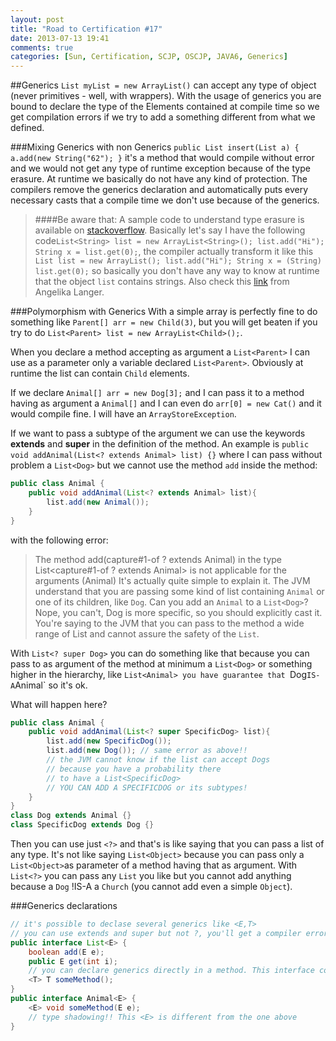 ```yaml
---
layout: post
title: "Road to Certification #17"
date: 2013-07-13 19:41
comments: true
categories: [Sun, Certification, SCJP, OSCJP, JAVA6, Generics]
---
```

##Generics
`List myList = new ArrayList()` can accept any type of object (never primitives - well, with wrappers). With the usage of generics you are bound to declare the type of the Elements contained at compile time so we get compilation errors if we try to add a something different from what we defined.
<!-- more -->
###Mixing Generics with non Generics
`public List insert(List a) { a.add(new String("62"); }` it's a method that would compile without error and we would not get any type of runtime exception because of the type erasure. At runtime we basically do not have any kind of protection. The compilers remove the generics declaration and automatically puts every necessary casts that a compile time we don't use because of the generics.

> ####Be aware that:
> A sample code to understand type erasure is available on [stackoverflow](http://stackoverflow.com/questions/339699/java-generics-type-erasure-when-and-what-happens). Basically let's say I have the following code`List<String> list = new ArrayList<String>(); list.add("Hi"); String x = list.get(0);`, the compiler actually transform it like this `List list = new ArrayList(); list.add("Hi"); String x = (String) list.get(0);` so basically you don't have any way to know at runtime that the object `list` contains strings. Also check this [link](http://www.angelikalanger.com/GenericsFAQ/FAQSections/TechnicalDetails.html#FAQ001) from Angelika Langer.

###Polymorphism with Generics
With a simple array is perfectly fine to do something like `Parent[] arr = new Child(3)`, but you will get beaten if you try to do `List<Parent> list = new ArrayList<Child>();`.

When you declare a method accepting as argument a `List<Parent>` I can use as a parameter only a variable declared `List<Parent>`. Obviously at runtime the list can contain `Child` elements.

If we declare `Animal[] arr = new Dog[3];` and I can pass it to a method having as argument a `Animal[]` and I can even do `arr[0] = new Cat()` and it would compile fine. I will have an `ArrayStoreException`.

If we want to pass a subtype of the argument we can use the keywords **extends** and **super** in the definition of the method. An example is `public void addAnimal(List<? extends Animal> list) {}` where I can pass without problem a `List<Dog>` but we cannot use the method `add` inside the method:
``` java IMPOSSIBLE TO USE ADD
public class Animal {
	public void addAnimal(List<? extends Animal> list){
		list.add(new Animal());
	}
}
```
with the following error:
> The method add(capture#1-of ? extends Animal) in the type List<capture#1-of ? extends Animal> is not applicable for the arguments (Animal)
It's actually quite simple to explain it. The JVM understand that you are passing some kind of list containing `Animal` or one of its children, like `Dog`. Can you add an `Animal` to a `List<Dog>`? Nope, you can't, Dog is more specific, so you should explicitly cast it. You're saying to the JVM that you can pass to the method a wide range of List and cannot assure the safety of the `List`.

With `List<? super Dog>` you can do something like that because you can pass to as argument of the method at minimum a `List<Dog>` or something higher in the hierarchy, like `List<Animal> you have guarantee that `Dog` IS-A `Animal` so it's ok.

What will happen here?
``` java SUPER EXAMPLE
public class Animal {
	public void addAnimal(List<? super SpecificDog> list){
		list.add(new SpecificDog());
		list.add(new Dog()); // same error as above!!
		// the JVM cannot know if the list can accept Dogs
		// because you have a probability there
		// to have a List<SpecificDog>
		// YOU CAN ADD A SPECIFICDOG or its subtypes!
	}
}
class Dog extends Animal {}
class SpecificDog extends Dog {}
```
Then you can use just `<?>` and that's is like saying that you can pass a list of any type. It's not like saying `List<Object>` because you can pass only a `List<Object>`as parameter of a method having that as argument. With `List<?>` you can pass any `List` you like but you cannot add anything because a `Dog` !IS-A a `Church` (you cannot add even a simple `Object`).

###Generics declarations
``` java SUPER EXAMPLE
// it's possible to declase several generics like <E,T>
// you can use extends and super but not ?, you'll get a compiler error
public interface List<E> {
	boolean add(E e);
	public E get(int i);
	// you can declare generics directly in a method. This interface compiles.	
	<T> T someMethod();
}
public interface Animal<E> {
	<E> void someMethod(E e);  
	// type shadowing!! This <E> is different from the one above
}

```
